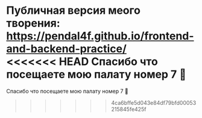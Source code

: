 Публичная версия меого творения: https://pendal4f.github.io/frontend-and-backend-practice/<br>
<<<<<<< HEAD
  Спасибо что посещаете мою палату номер 7 🛌
=======
Спасибо что посещаете мою палату номер 7 🛌
>>>>>>> 4ca6bffe5d043e84df79bfd00053215845fe425f
